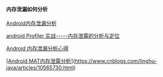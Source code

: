 #### 内存泄漏如何分析

[Android内存泄漏分析](https://cloud.tencent.com/developer/article/1399293)

[android Profiler 实战-----内存泄露的分析与定位](https://blog.csdn.net/u010838555/article/details/96483705)

[Android 内存泄漏分析心得](https://zhuanlan.zhihu.com/p/25213586)

[[Android MAT内存泄露分析](https://www.cnblogs.com/linghu-java/articles/10565730.html)](https://www.cnblogs.com/linghu-java/articles/10565730.html)

